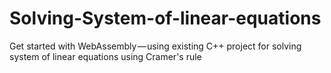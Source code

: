 # Solving-System-of-linear-equations
Get started with WebAssembly — using existing C++ project for solving system of linear equations using Cramer's rule
